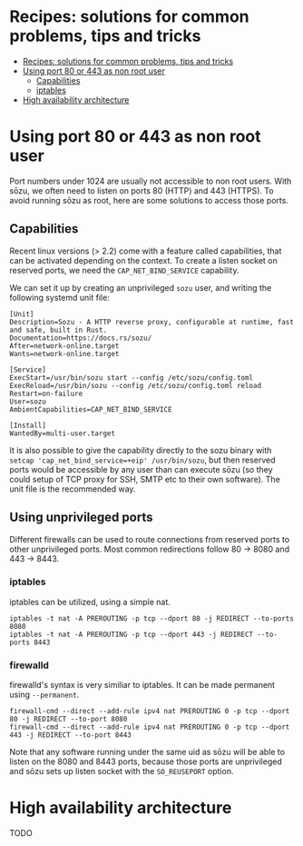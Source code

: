 # Recipes: solutions for common problems, tips and tricks

- [Recipes: solutions for common problems, tips and tricks](#recipes-solutions-for-common-problems-tips-and-tricks)
- [Using port 80 or 443 as non root user](#using-port-80-or-443-as-non-root-user)
  - [Capabilities](#capabilities)
  - [iptables](#iptables)
- [High availability architecture](#high-availability-architecture)

# Using port 80 or 443 as non root user

Port numbers under 1024 are usually not accessible to non root users. With sōzu,
we often need to listen on ports 80 (HTTP) and 443 (HTTPS). To avoid running
sōzu as root, here are some solutions to access those ports.

## Capabilities

Recent linux versions (> 2.2) come with a feature called capabilities, that can be
activated depending on the context. To create a listen socket on reserved ports,
we need the `CAP_NET_BIND_SERVICE` capability.

We can set it up by creating an unprivileged `sozu` user, and writing the following
systemd unit file:

```
[Unit]
Description=Sozu - A HTTP reverse proxy, configurable at runtime, fast and safe, built in Rust.
Documentation=https://docs.rs/sozu/
After=network-online.target
Wants=network-online.target

[Service]
ExecStart=/usr/bin/sozu start --config /etc/sozu/config.toml
ExecReload=/usr/bin/sozu --config /etc/sozu/config.toml reload
Restart=on-failure
User=sozu
AmbientCapabilities=CAP_NET_BIND_SERVICE

[Install]
WantedBy=multi-user.target
```

It is also possible to give the capability directly to the sozu binary with
`setcap 'cap_net_bind_service=+eip' /usr/bin/sozu`,
but then reserved ports would be accessible by any user than can execute sōzu (so they
could setup of TCP proxy for SSH, SMTP etc to their own software).
The unit file is the recommended way.

## Using unprivileged ports

Different firewalls can be used to route connections from reserved ports to other unprivileged ports.
Most common redirections follow 80 -> 8080 and 443 -> 8443.

### iptables

iptables can be utilized, using a simple nat.

```
iptables -t nat -A PREROUTING -p tcp --dport 80 -j REDIRECT --to-ports 8080
iptables -t nat -A PREROUTING -p tcp --dport 443 -j REDIRECT --to-ports 8443
```

### firewalld

firewalld's syntax is very similiar to iptables. It can be made permanent using `--permanent`.

```
firewall-cmd --direct --add-rule ipv4 nat PREROUTING 0 -p tcp --dport 80 -j REDIRECT --to-port 8080
firewall-cmd --direct --add-rule ipv4 nat PREROUTING 0 -p tcp --dport 443 -j REDIRECT --to-port 8443
```

Note that any software running under the same uid as sōzu will be able to listen on
the 8080 and 8443 ports, because those ports are unprivileged and sōzu sets up
listen socket with the `SO_REUSEPORT` option.

# High availability architecture

TODO

